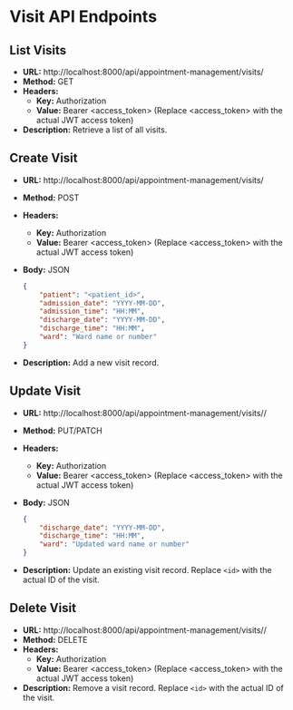 # Visit API Endpoints

## List Visits

- **URL:** http://localhost:8000/api/appointment-management/visits/
- **Method:** GET
- **Headers:** 
    - **Key:** Authorization
    - **Value:** Bearer <access_token> (Replace <access_token> with the actual JWT access token)
- **Description:** Retrieve a list of all visits.

## Create Visit

- **URL:** http://localhost:8000/api/appointment-management/visits/
- **Method:** POST
- **Headers:** 
    - **Key:** Authorization
    - **Value:** Bearer <access_token> (Replace <access_token> with the actual JWT access token)
- **Body:** JSON

    ```json
    {
        "patient": "<patient_id>",
        "admission_date": "YYYY-MM-DD",
        "admission_time": "HH:MM",
        "discharge_date": "YYYY-MM-DD",
        "discharge_time": "HH:MM",
        "ward": "Ward name or number"
    }
    ```

- **Description:** Add a new visit record.

## Update Visit

- **URL:** http://localhost:8000/api/appointment-management/visits/<id>/
- **Method:** PUT/PATCH
- **Headers:** 
    - **Key:** Authorization
    - **Value:** Bearer <access_token> (Replace <access_token> with the actual JWT access token)
- **Body:** JSON

    ```json
    {
        "discharge_date": "YYYY-MM-DD",
        "discharge_time": "HH:MM",
        "ward": "Updated ward name or number"
    }
    ```

- **Description:** Update an existing visit record. Replace `<id>` with the actual ID of the visit.

## Delete Visit

- **URL:** http://localhost:8000/api/appointment-management/visits/<id>/
- **Method:** DELETE
- **Headers:** 
    - **Key:** Authorization
    - **Value:** Bearer <access_token> (Replace <access_token> with the actual JWT access token)
- **Description:** Remove a visit record. Replace `<id>` with the actual ID of the visit.
